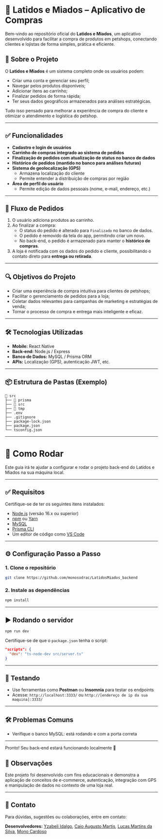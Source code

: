 # 🐾 Latidos e Miados – Aplicativo de Compras

Bem-vindo ao repositório oficial do **Latidos e Miados**, um aplicativo desenvolvido para facilitar a compra de produtos em petshops, conectando clientes e lojistas de forma simples, prática e eficiente.

## 📱 Sobre o Projeto

O **Latidos e Miados** é um sistema completo onde os usuários podem:

- Criar uma conta e gerenciar seu perfil;
- Navegar pelos produtos disponíveis;
- Adicionar itens ao carrinho;
- Finalizar pedidos de forma rápida;
- Ter seus dados geográficos armazenados para análises estratégicas.

Tudo isso pensado para melhorar a experiência de compra do cliente e otimizar o atendimento e logística do petshop.

---

## ✅ Funcionalidades

- **Cadastro e login de usuários**
- **Carrinho de compras integrado ao sistema de pedidos**
- **Finalização de pedidos com atualização de status no banco de dados**
- **Histórico de pedidos (mantido no banco para análises futuras)**
- **Sistema de geolocalização (GPS)**
  - Armazena localização do cliente
  - Permite entender a distribuição de compras por região
- **Área de perfil do usuário**
  - Permite edição de dados pessoais (nome, e-mail, endereço, etc.)

---

## 🔄 Fluxo de Pedidos

1. O usuário adiciona produtos ao carrinho.
2. Ao finalizar a compra:
   - O status do pedido é alterado para `Finalizado` no banco de dados.
   - O pedido é removido da tela do app, permitindo criar um novo.
   - No back-end, o pedido é armazenado para manter o **histórico de compras**.
3. A loja é notificada com os dados do pedido e cliente, possibilitando o contato direto para **entrega ou retirada**.

---

## 🔍 Objetivos do Projeto

- Criar uma experiência de compra intuitiva para clientes de petshops;
- Facilitar o gerenciamento de pedidos para a loja;
- Coletar dados relevantes para campanhas de marketing e estratégias de venda;
- Tornar o processo de compra e entrega mais inteligente e eficaz.

---

## 🛠️ Tecnologias Utilizadas

- **Mobile:** React Native
- **Back-end:** Node.js / Express
- **Banco de Dados:** MySQL / Prisma ORM
- **APIs:** Localização (GPS), autenticação JWT, etc.

---

## 📦 Estrutura de Pastas (Exemplo)

```
📁 src
├── 📁 prisma
├── 📁 src
├── 📁 tmp
├── .env
├── .gitignore
├── package-lock.json
├── package.json
└── tsconfig.json
```

---

# 🚀 Como Rodar

Este guia irá te ajudar a configurar e rodar o projeto back-end do Latidos e Miados na sua máquina local.

---

## ✅ Requisitos

Certifique-se de ter os seguintes itens instalados:

- [Node.js](https://nodejs.org/) (versão 16.x ou superior)
- [npm](https://www.npmjs.com/) ou [Yarn](https://yarnpkg.com/)
- [MySQL](https://www.mysql.com/)
- [Prisma CLI](https://www.prisma.io/)
- Um editor de código como [VS Code](https://code.visualstudio.com/)

---

## ⚙️ Configuração Passo a Passo

### 1. Clone o repositório

```bash
git clone https://github.com/monosodrac/LatidosMiados_backend
```

### 2. Instale as dependências

```bash
npm install
```

---

## ▶️ Rodando o servidor

```bash
npm run dev
```

Certifique-se de que o `package.json` tenha o script:

```json
"scripts": {
  "dev": "ts-node-dev src/server.ts"
}
```

---

## 🧪 Testando

- Use ferramentas como **Postman** ou **Insomnia** para testar os endpoints
- Acesse: `http://localhost:3333/` ou `http://[endereço de ip da sua maquina]:3333/`

---

## 🛠️ Problemas Comuns

- Verifique o banco MySQL: está rodando e com a porta correta

---

Pronto! Seu back-end estará funcionando localmente 🚀

## 📌 Observações

Este projeto foi desenvolvido com fins educacionais e demonstra a aplicação de conceitos de e-commerce, autenticação, integração com GPS e manipulação de dados no contexto de uma loja real.

---

## 📧 Contato
Para dúvidas, sugestões ou colaborações, entre em contato:

**Desenvolvedores:** [Yzabeli Idalgo](https://github.com/yzabeli), [Caio Augusto Martis](https://github.com/CaioMessi10), [Lucas Martins da Silva](https://github.com/lucaxdelrey), [Mono Cardoso](https://github.com/monosodrac)
